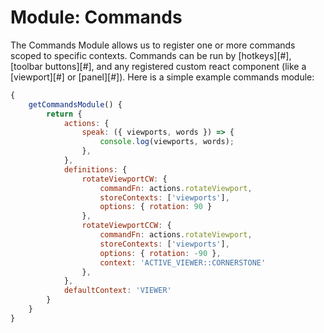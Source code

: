 # Module: Commands

The Commands Module allows us to register one or more commands scoped to
specific contexts. Commands can be run by [hotkeys][#], [toolbar buttons][#],
and any registered custom react component (like a [viewport][#] or [panel][#]).
Here is a simple example commands module:

```js
{
    getCommandsModule() {
        return {
            actions: {
                speak: ({ viewports, words }) => {
                    console.log(viewports, words);
                },
            },
            definitions: {
                rotateViewportCW: {
                    commandFn: actions.rotateViewport,
                    storeContexts: ['viewports'],
                    options: { rotation: 90 }
                },
                rotateViewportCCW: {
                    commandFn: actions.rotateViewport,
                    storeContexts: ['viewports'],
                    options: { rotation: -90 },
                    context: 'ACTIVE_VIEWER::CORNERSTONE'
                },
            },
            defaultContext: 'VIEWER'
        }
    }
}
```
